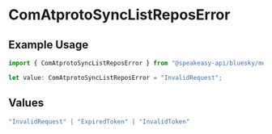 # ComAtprotoSyncListReposError

## Example Usage

```typescript
import { ComAtprotoSyncListReposError } from "@speakeasy-api/bluesky/models/errors";

let value: ComAtprotoSyncListReposError = "InvalidRequest";
```

## Values

```typescript
"InvalidRequest" | "ExpiredToken" | "InvalidToken"
```
